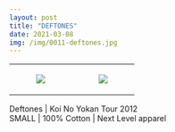 ```yaml
---
layout: post
title: "DEFTONES"
date: 2021-03-08
img: /img/0011-deftones.jpg
---
```




<table style="width:100%;"><tr><td style="vertical-align:top;">
      <figure class="tmblr-full" data-orig-height="2048" data-orig-width="1365" data-orig-src="https://concertshirts.netlify.app/shirts/0011/0011-01.jpg"><img src="https://64.media.tumblr.com/93ca0d9c58b8de5644298cc3ce555c13/7d5af973a775645f-75/s540x810/79bb11cb3216bd822594d82c568c4636d2317e75.jpg" data-orig-height="2048" data-orig-width="1365" data-orig-src="https://concertshirts.netlify.app/shirts/0011/0011-01.jpg"/></figure></td>
    <td style="vertical-align:top;">
      <figure class="tmblr-full" data-orig-height="2048" data-orig-width="1365" data-orig-src="https://concertshirts.netlify.app/shirts/0011/0011-02.jpg"><img src="https://64.media.tumblr.com/a68e9dcaf9f9f8447e2439310747bd8d/7d5af973a775645f-56/s540x810/001ff89a43b7938934e8c43142709f8aa6926648.jpg" data-orig-height="2048" data-orig-width="1365" data-orig-src="https://concertshirts.netlify.app/shirts/0011/0011-02.jpg"/></figure></td>
  </tr></table><p>
  Deftones | Koi No Yokan Tour 2012<br/>SMALL | 100% Cotton | Next Level apparel
</p>

